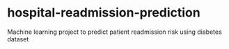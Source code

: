 # hospital-readmission-prediction
Machine learning project to predict patient readmission risk using diabetes dataset
